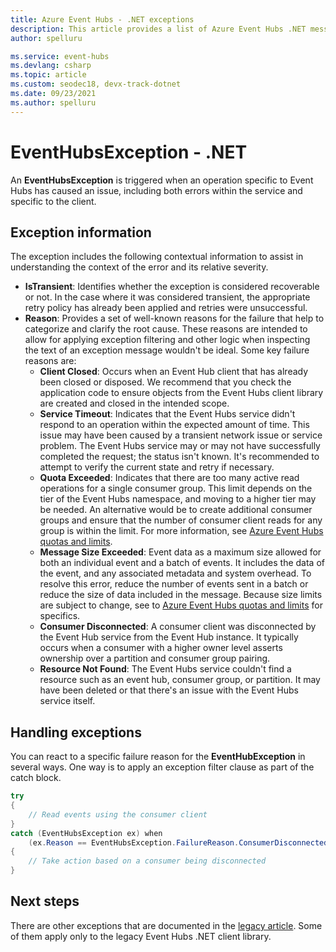 ```yaml
---
title: Azure Event Hubs - .NET exceptions
description: This article provides a list of Azure Event Hubs .NET messaging exceptions and suggested actions.
author: spelluru

ms.service: event-hubs
ms.devlang: csharp
ms.topic: article
ms.custom: seodec18, devx-track-dotnet
ms.date: 09/23/2021
ms.author: spelluru
---
```


# EventHubsException - .NET
An **EventHubsException** is triggered when an operation specific to Event Hubs has caused an issue, including both errors within the service and specific to the client. 

## Exception information
The exception includes the following contextual information to assist in understanding the context of the error and its relative severity. 

- **IsTransient**: Identifies whether the exception is considered recoverable or not. In the case where it was considered transient, the appropriate retry policy has already been applied and retries were unsuccessful.
- **Reason**: Provides a set of well-known reasons for the failure that help to categorize and clarify the root cause. These reasons are intended to allow for applying exception filtering and other logic when inspecting the text of an exception message wouldn't be ideal. Some key failure reasons are:
    - **Client Closed**: Occurs when an Event Hub client that has already been closed or disposed. We recommend that you check the application code to ensure objects from the Event Hubs client library are created and closed in the intended scope.
    - **Service Timeout**: Indicates that the Event Hubs service didn't respond to an operation within the expected amount of time. This issue may have been caused by a transient network issue or service problem. The Event Hubs service may or may not have successfully completed the request; the status isn't known. It's recommended to attempt to verify the current state and retry if necessary.
    - **Quota Exceeded**: Indicates that there are too many active read operations for a single consumer group. This limit depends on the tier of the Event Hubs namespace, and moving to a higher tier may be needed. An alternative would be to create additional consumer groups and ensure that the number of consumer client reads for any group is within the limit. For more information, see [Azure Event Hubs quotas and limits](event-hubs-quotas.md).
    - **Message Size Exceeded**: Event data as a maximum size allowed for both an individual event and a batch of events. It includes the data of the event, and any associated metadata and system overhead. To resolve this error, reduce the number of events sent in a batch or reduce the size of data included in the message. Because size limits are subject to change, see to [Azure Event Hubs quotas and limits](event-hubs-quotas.md) for specifics.
    - **Consumer Disconnected**: A consumer client was disconnected by the Event Hub service from the Event Hub instance. It typically occurs when a consumer with a higher owner level asserts ownership over a partition and consumer group pairing.
    - **Resource Not Found**: The Event Hubs service couldn't find a resource such as an event hub, consumer group, or partition. It may have been deleted or that there's an issue with the Event Hubs service itself.

## Handling exceptions
You can react to a specific failure reason for the **EventHubException**  in several ways. One way is to apply an exception filter clause as part of the catch block.

```csharp
try
{
    // Read events using the consumer client
}
catch (EventHubsException ex) when 
    (ex.Reason == EventHubsException.FailureReason.ConsumerDisconnected)
{
    // Take action based on a consumer being disconnected
}
```

## Next steps
There are other exceptions that are documented in the [legacy article](event-hubs-messaging-exceptions.md). Some of them apply only to the legacy Event Hubs .NET client library.
